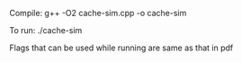 Compile: 
    g++ -O2 cache-sim.cpp -o cache-sim

To run: 
    ./cache-sim

Flags that can be used while running are same as that in pdf

